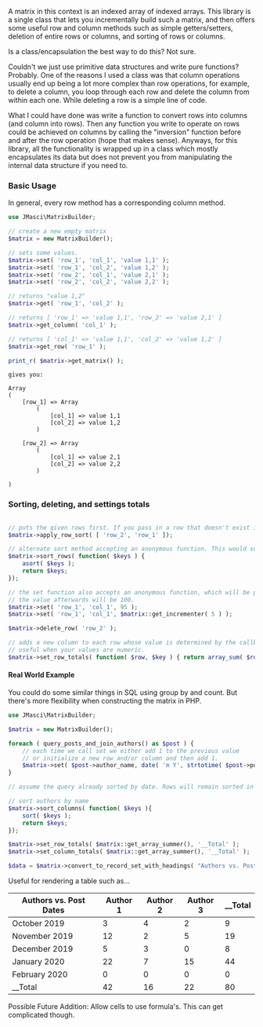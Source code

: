 A matrix in this context is an indexed array of indexed arrays. This library is a single class that lets you incrementally build such a matrix, and then offers some useful row and column methods such as simple getters/setters, deletion of entire rows or columns, and sorting of rows or columns. 

Is a class/encapsulation the best way to do this? Not sure.

Couldn't we just use primitive data structures and write pure functions? Probably. One of the reasons I used a class was that column operations usually end up being a lot more complex than row operations, for example, to delete a column, you loop through each row and delete the column from within each one. While deleting a row is a simple line of code. 

What I could have done was write a function to convert rows into columns (and column into rows). Then any function you write to operate on rows could be achieved on columns by calling the "inversion" function before and after the row operation (hope that makes sense). Anyways, for this library, all the functionality is wrapped up in a class which mostly encapsulates its data but does not prevent you from manipulating the internal data structure if you need to.

### Basic Usage

In general, every row method has a corresponding column method.

```php
use JMasci\MatrixBuilder;

// create a new empty matrix
$matrix = new MatrixBuilder();

// sets some values.
$matrix->set( 'row_1', 'col_1', 'value 1,1' );
$matrix->set( 'row_1', 'col_2', 'value 1,2' );
$matrix->set( 'row_2', 'col_1', 'value 2,1' );
$matrix->set( 'row_2', 'col_2', 'value 2,2' );

// returns "value 1,2"
$matrix->get( 'row_1', 'col_2' );

// returns [ 'row_1' => 'value 1,1', 'row_2' => 'value 2,1' ]
$matrix->get_column( 'col_1' );

// returns [ 'col_1' => 'value 1,1', 'col_2' => 'value 1,2' ]
$matrix->get_row( 'row_1' );

print_r( $matrix->get_matrix() );

```

```
gives you:

Array
(
    [row_1] => Array
        (
            [col_1] => value 1,1
            [col_2] => value 1,2
        )

    [row_2] => Array
        (
            [col_1] => value 2,1
            [col_2] => value 2,2
        )

)
```

### Sorting, deleting, and settings totals

```php

// puts the given rows first. If you pass in a row that doesn't exist it will ignore it.
$matrix->apply_row_sort( [ 'row_2', 'row_1' ]);

// alternate sort method accepting an anonymous function. This would sort columns alphabetically.
$matrix->sort_rows( function( $keys ) {
    asort( $keys );
    return $keys;
});

// the set function also accepts an anonymous function, which will be provided the previous value.
// the value afterwards will be 100.
$matrix->set( 'row_1', 'col_1', 95 ); 
$matrix->set( 'row_1', 'col_1', $matrix::get_incrementer( 5 ) );

$matrix->delete_row( 'row_2' );

// adds a new column to each row whose value is determined by the callback function.
// useful when your values are numeric.
$matrix->set_row_totals( function( $row, $key ) { return array_sum( $row ); }, 'total' );

```

#### Real World Example

You could do some similar things in SQL using group by and count. But there's more flexibility when constructing the matrix in PHP.

```php
use JMasci\MatrixBuilder;

$matrix = new MatrixBuilder();

foreach ( query_posts_and_join_authors() as $post ) {
    // each time we call set we either add 1 to the previous value 
    // or initialize a new row and/or column and then add 1.
    $matrix->set( $post->author_name, date( 'm Y', strtotime( $post->post_date ) ), $matrix::get_incrementer(1));
}

// assume the query already sorted by date. Rows will remain sorted in the order that they were added. 

// sort authors by name
$matrix->sort_columns( function( $keys ){
    sort( $keys );
    return $keys;
});

$matrix->set_row_totals( $matrix::get_array_summer(), '__Total' );
$matrix->set_column_totals( $matrix::get_array_summer(), '__Total' );

$data = $matrix->convert_to_record_set_with_headings( "Authors vs. Post Dates");
```

Useful for rendering a table such as...

| Authors vs. Post Dates | Author 1 | Author 2 | Author 3 | __Total |
|-----------------------|----------|----------|----------|---------|
| October 2019          | 3        | 4        | 2        | 9       |
| November 2019         | 12       | 2        | 5        | 19      |
| December 2019         | 5        | 3        | 0        | 8       |
| January 2020          | 22       | 7        | 15       | 44      |
| February 2020         | 0        | 0        | 0        | 0       |
| __Total               | 42       | 16       | 22       | 80      |

Possible Future Addition: Allow cells to use formula's. This can get complicated though.
